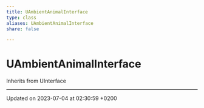 ```yaml
---
title: UAmbientAnimalInterface
type: class
aliases: UAmbientAnimalInterface
share: false

---
```


# UAmbientAnimalInterface





Inherits from UInterface

-------------------------------

Updated on 2023-07-04 at 02:30:59 +0200